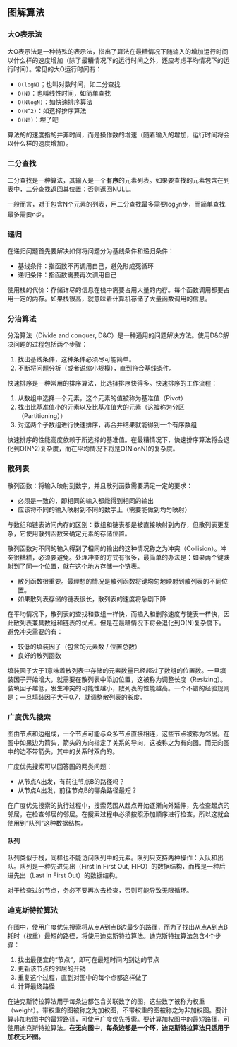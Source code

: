 图解算法
-------


### 大O表示法

大O表示法是一种特殊的表示法，指出了算法在最糟情况下随输入的增加运行时间以什么样的速度增加（除了最糟情况下的运行时间之外，还应考虑平均情况下的运行时间）。常见的大O运行时间有：
* `O(logN)`；也叫对数时间，如二分查找
* `O(N)`：也叫线性时间，如简单查找
* `O(NlogN)`：如快速排序算法
* `O(N^2)`：如选择排序算法
* `O(N!)`：埋了吧

算法的的速度指的并非时间，而是操作数的增速（随着输入的增加，运行时间将会以什么样的速度增加）。


### 二分查找

二分查找是一种算法，其输入是一个**有序**的元素列表。如果要查找的元素包含在列表中，二分查找返回其位置；否则返回NULL。

一般而言，对于包含N个元素的列表，用二分查找最多需要log<sub>2</sub>n步，而简单查找最多需要n步。


### 递归

在递归问题首先要解决如何将问题分为基线条件和递归条件：
 * 基线条件：指函数不再调用自己，避免形成死循环
 * 递归条件：指函数需要再次调用自己

使用栈的代价：存储详尽的信息在栈中需要占用大量的内存。每个函数调用都要占用一定的内存。如果栈很高，就意味着计算机存储了大量函数调用的信息。


### 分治算法

分治算法（Divide and conquer, D&C）是一种通用的问题解决方法。使用D&C解决问题的过程包括两个步骤：
 1. 找出基线条件，这种条件必须尽可能简单。
 2. 不断将问题分析（或者说缩小规模），直到符合基线条件。

快速排序是一种常用的排序算法，比选择排序快得多。快速排序的工作流程：
 1. 从数组中选择一个元素，这个元素的值被称为基准值（Pivot）
 2. 找出比基准值小的元素以及比基准值大的元素（这被称为分区（Partitioning））
 3. 对这两个子数组进行快速排序，再合并结果就能得到一个有序数组

快速排序的性能高度依赖于所选择的基准值。在最糟情况下，快速排序算法将会退化到O(N^2)复杂度，而在平均情况下将是O(NlonN)的复杂度。


### 散列表

散列函数：将输入映射到数字，并且散列函数需要满足一定的要求：
 * 必须是一致的，即相同的输入都能得到相同的输出
 * 应该将不同的输入映射到不同的数字上（需要能做到均匀映射）

与数组和链表访问内存的区别：数组和链表都是被直接映射到内存，但散列表更复杂，它使用散列函数来确定元素的存储位置。

散列函数对不同的输入得到了相同的输出的这种情况称之为冲突（Collision）。冲突很糟糕，必须要避免。处理冲突的方式有很多，最简单的办法是：如果两个键映射到了同一个位置，就在这个地方存储一个链表。
 * 散列函数很重要。最理想的情况是散列函数将键均匀地映射到散列表的不同位置。
 * 如果散列表存储的链表很长，散列表的速度将急剧下降

在平均情况下，散列表的查找和数组一样快，而插入和删除速度与链表一样快，因此散列表兼具数组和链表的优点。但是在最糟情况下将会退化到O(N)复杂度下。避免冲突需要的有：
 * 较低的填装因子（包含的元素数 / 位置总数）
 * 良好的散列函数

填装因子大于1意味着散列表中存储的元素数量已经超过了数组的位置数。一旦填装因子开始增大，就需要在散列表中添加位置，这被称为调整长度（Resizing）。装填因子越低，发生冲突的可能性越小，散列表的性能越高。一个不错的经验规则是：一旦填装因子大于0.7，就调整散列表的长度。


### 广度优先搜索

图由节点和边组成，一个节点可能与众多节点直接相连，这些节点被称为邻居。在图中如果边为箭头，箭头的方向指定了关系的导向，这被称之为有向图。而无向图中的边不带箭头，其中的关系时双向的。

广度优先搜索可以回答图的两类问题：
 * 从节点A出发，有前往节点B的路径吗？
 * 从节点A出发，前往节点B的哪条路径最短？

在广度优先搜索的执行过程中，搜索范围从起点开始逐渐向外延伸，先检查起点的邻居，在检查邻居的邻居。在搜索过程中必须按照添加顺序进行检查，所以这就会使用到“队列”这种数据结构。

#### 队列

队列类似于栈，同样也不能访问队列中的元素。队列只支持两种操作：入队和出队。队列是一种先进先出（First In First Out, FIFO）的数据结构，而栈是一种后进先出（Last In First Out）的数据结构。

对于检查过的节点，务必不要再次去检查，否则可能导致无限循环。


### 迪克斯特拉算法

在图中，使用广度优先搜索将从点A到点B边最少的路径，而为了找出从点A到点B耗时（权重）最短的路径，将使用迪克斯特拉算法。迪克斯特拉算法包含4个步骤：
 1. 找出最便宜的“节点”，即可在最短时间内到达的节点
 2. 更新该节点的邻居的开销
 3. 重复这个过程，直到对图中的每个点都这样做了
 4. 计算最终路径

在迪克斯特拉算法用于每条边都包含关联数字的图，这些数字被称为权重（weight）。带权重的图被称之为加权图，不带权重的图被称之为非加权图。要计算非加权图中的最短路径，可使用广度优先搜索。要计算加权图中的最短路径，可使用迪克斯特拉算法。**在无向图中，每条边都是一个环，迪克斯特拉算法只适用于加权无环图。**

